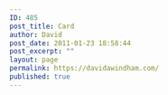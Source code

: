 ```yaml
---
ID: 485
post_title: Card
author: David
post_date: 2011-01-23 18:58:44
post_excerpt: ""
layout: page
permalink: https://davidawindham.com/
published: true
---
```

